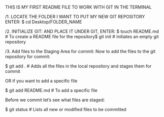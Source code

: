 THIS IS MY FIRST README FILE TO WORK WITH GIT IN THE TERMINAL

/1. LOCATE THE FOLDER I WANT TO PUT MY NEW GIT REPOSITORY ENTER:
$ cd Desktop/FOLDER_NAME

/2. INITIALIZE GIT: AND PLACE IT UNDER GIT, ENTER: 
$ touch README.md    # To create a README file for the repository$
  git init           # Initiates an empty git repository

  /3. Add files to the Staging Area for commit:
Now to add the files to the git repository for commit:

$ git add .  # Adds all the files in the local repository and stages them for commit

OR if you want to add a specific file

$ git add README.md # To add a specific file

Before we commit let’s see what files are staged:

$ git status # Lists all new or modified files to be committed